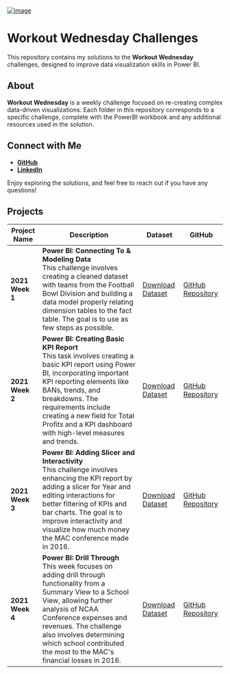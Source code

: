 [![image](https://github.com/user-attachments/assets/6d2e94f7-3474-428c-92f6-012ff9b2df26)](https://workout-wednesday.com/power-bi-challenges/)


# Workout Wednesday Challenges

This repository contains my solutions to the **Workout Wednesday** challenges, designed to improve data visualization skills in Power BI.

## About

**Workout Wednesday** is a weekly challenge focused on re-creating complex data-driven visualizations. Each folder in this repository corresponds to a specific challenge, complete with the PowerBI workbook and any additional resources used in the solution.

## Connect with Me

- **[GitHub](https://github.com/huseyincenik)** 
- **[LinkedIn](https://www.linkedin.com/in/huseyincenik/)** 

Enjoy exploring the solutions, and feel free to reach out if you have any questions!

## Projects

| Project Name | Description | Dataset | GitHub |
| --- | --- | --- | --- |
| **2021 Week 1** | **Power BI: Connecting To & Modeling Data** <br> This challenge involves creating a cleaned dataset with teams from the Football Bowl Division and building a data model properly relating dimension tables to the fact table. The goal is to use as few steps as possible. | [Download Dataset](https://data.world/jbaucke/2021-w1-power-bi-wow-ncaa-financials) | [GitHub Repository](https://github.com/huseyincenik/power_bi/tree/main/workout-wednesday/2021_week_1) |
| **2021 Week 2** | **Power BI: Creating Basic KPI Report** <br> This task involves creating a basic KPI report using Power BI, incorporating important KPI reporting elements like BANs, trends, and breakdowns. The requirements include creating a new field for Total Profits and a KPI dashboard with high-level measures and trends. | [Download Dataset](https://data.world/jbaucke/2021-w1-power-bi-wow-ncaa-financials) | [GitHub Repository](https://github.com/huseyincenik/power_bi/tree/main/workout-wednesday/2021_week_2) |
| **2021 Week 3** | **Power BI: Adding Slicer and Interactivity** <br> This challenge involves enhancing the KPI report by adding a slicer for Year and editing interactions for better filtering of KPIs and bar charts. The goal is to improve interactivity and visualize how much money the MAC conference made in 2016. | [Download Dataset](https://data.world/jbaucke/2021-w1-power-bi-wow-ncaa-financials) | [GitHub Repository](https://github.com/huseyincenik/power_bi/tree/main/workout-wednesday/2021_week_3) |
| **2021 Week 4** | **Power BI: Drill Through** <br> This week focuses on adding drill through functionality from a Summary View to a School View, allowing further analysis of NCAA Conference expenses and revenues. The challenge also involves determining which school contributed the most to the MAC's financial losses in 2016. | [Download Dataset](https://data.world/jbaucke/2021-w1-power-bi-wow-ncaa-financials) | [GitHub Repository](https://github.com/huseyincenik/power_bi/tree/main/workout-wednesday/2021_week_4) |



